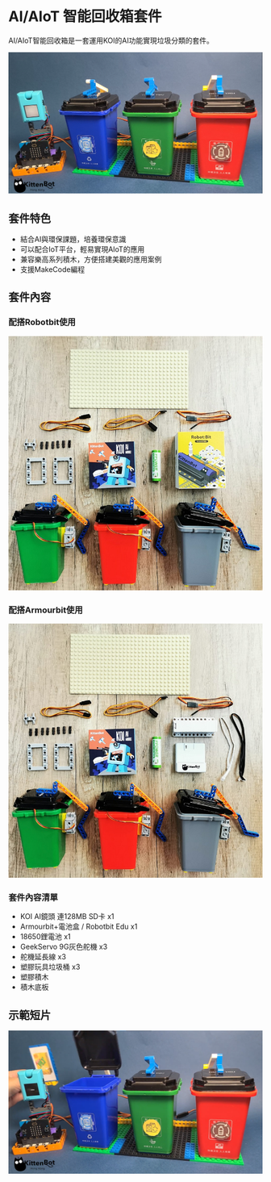 # AI/AIoT 智能回收箱套件

AI/AIoT智能回收箱是一套運用KOI的AI功能實現垃圾分類的套件。

![](./images/1.png)

## 套件特色

- 結合AI與環保課題，培養環保意識
- 可以配合IoT平台，輕易實現AIoT的應用
- 兼容樂高系列積木，方便搭建美觀的應用案例
- 支援MakeCode編程

## 套件內容

### 配搭Robotbit使用

![](./images/2.jpeg)

### 配搭Armourbit使用

![](./images/3.jpg)

### 套件內容清單

- KOI AI鏡頭 連128MB SD卡 x1
- Armourbit+電池盒 / Robotbit Edu x1
- 18650鋰電池 x1
- GeekServo 9G灰色舵機 x3
- 舵機延長線 x3
- 塑膠玩具垃圾桶 x3
- 塑膠積木
- 積木底板

## 示範短片

[![](images/4.png)](https://www.youtube.com/watch?v=0fLbJzQTp8I)

